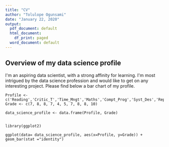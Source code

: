 ```yaml
---
title: "CV"
author: "Tolulope Ogunsami"
date: "January 22, 2020"
output:
  pdf_document: default
  html_document:
    df_print: paged
  word_document: default
---
```

## Overview of my data science profile

I'm an aspiring data scientist, with a strong affinity for learning. I'm most intrigued by the data science profession and would like to get on any interesting project. Please find below a bar chart of my profile.
```{r echo=FALSE}
Profile <- c('Reading','Critic_T','Time_Mngt','Maths','Compt_Prog','Syst_Des','Report_Wrtn','Listening','Teamwork','Curiosity')
Grade <- c(7, 8, 8, 7, 4, 5, 7, 8, 8, 10)

data_science_profile <- data.frame(Profile, Grade)


library(ggplot2)

ggplot(data= data_science_profile, aes(x=Profile, y=Grade)) + geom_bar(stat ="identity")
```
